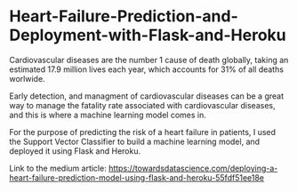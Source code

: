 # Heart-Failure-Prediction-and-Deployment-with-Flask-and-Heroku
Cardiovascular diseases are the number 1 cause of death globally, taking an estimated 17.9 million lives each year, which accounts for 31% of all deaths worlwide.  

Early detection, and managment of cardiovascular diseases can be a great way to manage the fatality rate associated with cardiovascular diseases, and this is where a machine learning model comes in. 

For the purpose of predicting the risk of a  heart failure in patients, I used the Support Vector Classifier to build a machine learning model, and deployed it using Flask and Heroku.

Link to the medium article: https://towardsdatascience.com/deploying-a-heart-failure-prediction-model-using-flask-and-heroku-55fdf51ee18e
